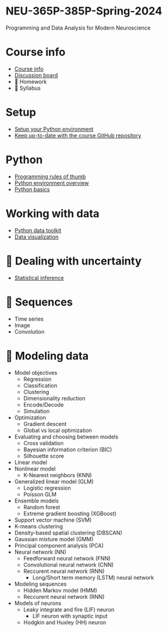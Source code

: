 # NEU-365P-385P-Spring-2024
Programming and Data Analysis for Modern Neuroscience

# Course info
- [Course info](docs/course-info.md)
- [Discussion board](docs/discussion-board.md)
- 🚧 Homework
- 🚧 Syllabus

# Setup
- [Setup your Python environment](docs/setup-your-python-environment.md)
- [Keep up-to-date with the course GitHub repository](docs/keep-up-to-date-with-this-repo.md)

# Python
- [Programming rules of thumb](docs/programming-rules-of-thumb.md)
- [Python environment overview](docs/python-environment-overview.md)
- [Python basics](docs/python-basics.md)

# Working with data
- [Python data toolkit](docs/python-data-toolkit.md)
- [Data visualization](docs/data-visualization.md)

# 🚧 Dealing with uncertainty
- [Statistical inference](docs/statistical-inference.md)

# 🚧 Sequences
- Time series
- Image
- Convolution

# 🚧 Modeling data
- Model objectives
  - Regression
  - Classification
  - Clustering
  - Dimensionality reduction
  - Encode/Decode
  - Simulation
- Optimization
  - Gradient descent
  - Global vs local optimization
- Evaluating and choosing between models
  - Cross validation
  - Bayesian information criterion (BIC)
  - Silhouette score
- Linear model
- Nonlinear model
  - K-Nearest neighbors (KNN)
- Generalized linear model (GLM)
  - Logistic regression
  - Poisson GLM
- Ensemble models
  - Random forest
  - Extreme gradient boosting (XGBoost)
- Support vector machine (SVM)
- K-means clustering
- Density-based spatial clustering (DBSCAN)
- Gaussian mixture model (GMM)
- Principal component analysis (PCA)
- Neural network (NN)
  - Feedforward neural network (FNN)
  - Convolutional neural network (CNN)
  - Reccurent neural network (RNN)
    - Long/Short term memory (LSTM) neural network
- Modeling sequences
  - Hidden Markov model (HMM)
  - Reccurent neural network (RNN)
- Models of neurons
  - Leaky integrate and fire (LIF) neuron
    - LIF neuron with synaptic input
  - Hodgkin and Huxley (HH) neuron

